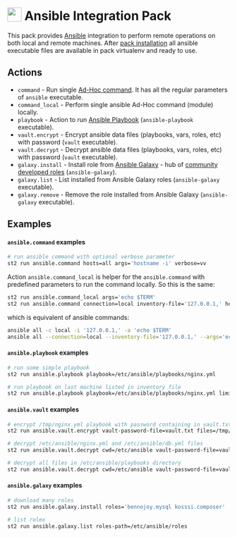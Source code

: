 # <img src="http://www.ansible.com/favicon.ico" width="32px" valign="-3px"/> Ansible Integration Pack
This pack provides [Ansible](http://www.ansible.com/) integration to perform remote operations on both local and remote machines.
After [pack installation](http://docs.stackstorm.com/packs.html#getting-a-pack) all ansible executable files are available in pack virtualenv and ready to use.

## Actions
* `command` - Run single [Ad-Hoc command](http://docs.ansible.com/intro_adhoc.html). It has all the regular parameters of `ansible` executable.
* `command_local` - Perform single ansible Ad-Hoc command (module) locally.
* `playbook` - Action to run [Ansible Playbook](http://docs.ansible.com/playbooks.html) (`ansible-playbook` executable).
* `vault.encrypt` - Encrypt ansible data files (playbooks, vars, roles, etc) with password (`vault` executable).
* `vault.decrypt` - Decrypt ansible data files (playbooks, vars, roles, etc) with password (`vault` executable).
* `galaxy.install` - Install role from [Ansible Galaxy](http://docs.ansible.com/galaxy.html) - hub of [community developed roles](https://galaxy.ansible.com/) (`ansible-galaxy`).
* `galaxy.list` - List installed from Ansible Galaxy roles (`ansible-galaxy` executable).
* `galaxy.remove` - Remove the role installed from Ansible Galaxy (`ansible-galaxy` executable).

## Examples
#### `ansible.command` examples
```sh
# run ansible command with optional verbose parameter
st2 run ansible.command hosts=all args='hostname -i' verbose=vv
```

Action `ansible.command_local` is helper for the `ansible.command` with predefined parameters to run the command locally. So this is the same:
```sh
st2 run ansible.command_local args='echo $TERM'
st2 run ansible.command connection=local inventory-file='127.0.0.1,' hosts=all args='echo $TERM'
```
which is equivalent of ansible commands:
```sh
ansible all -c local -i '127.0.0.1,' -a 'echo $TERM'
ansible all --connection=local --inventory-file='127.0.0.1,' --args='echo $TERM'
```

#### `ansible.playbook` examples
```sh
# run some simple playbook
st2 run ansible.playbook playbook=/etc/ansible/playbooks/nginx.yml

# run playbook on last machine listed in inventory file 
st2 run ansible.playbook playbook=/etc/ansible/playbooks/nginx.yml limit='all[-1]'
```

#### `ansible.vault` examples
```sh
# encrypt /tmp/nginx.yml playbook with password containing in vault.txt
st2 run ansible.vault.encrypt vault-password-file=vault.txt files=/tmp/nginx.yml

# decrypt /etc/ansible/nginx.yml and /etc/ansible/db.yml files
st2 run ansible.vault.decrypt cwd=/etc/ansible vault-password-file=vault.txt files='nginx.yml db.yml'

# decrypt all files in /etc/ansible/playbooks directory
st2 run ansible.vault.decrypt cwd=/etc/ansible vault-password-file=vault.txt files='playbooks/*'
```

#### `ansible.galaxy` examples
```sh
# download many roles
st2 run ansible.galaxy.install roles='bennojoy.mysql kosssi.composer'

# list rolex
st2 run ansible.galaxy.list roles-path=/etc/ansible/roles
```
